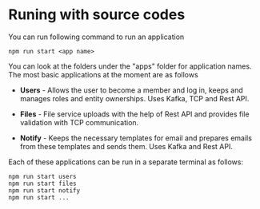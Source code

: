 # Runing with source codes

You can run following command to run an application

```
npm run start <app name>
```

You can look at the folders under the "apps" folder for application names. The most basic applications at the moment are as follows

- **Users** - Allows the user to become a member and log in, keeps and manages roles and entity ownerships. Uses Kafka, TCP and Rest API.

- **Files** - File service uploads with the help of Rest API and provides file validation with TCP communication.

- **Notify** - Keeps the necessary templates for email and prepares emails from these templates and sends them. Uses Kafka and Rest API.

Each of these applications can be run in a separate terminal as follows:

```
npm run start users
npm run start files
npm run start notify
npm run start ...
```